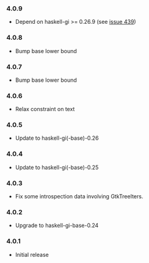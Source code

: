 ### 4.0.9

+ Depend on haskell-gi >= 0.26.9 (see [issue 439](https://github.com/haskell-gi/haskell-gi/issues/439))

### 4.0.8

+ Bump base lower bound

### 4.0.7

+ Bump base lower bound

### 4.0.6

+ Relax constraint on text

### 4.0.5

+ Update to haskell-gi(-base)-0.26

### 4.0.4

+ Update to haskell-gi(-base)-0.25

### 4.0.3

+ Fix some introspection data involving GtkTreeIters.

### 4.0.2

+ Upgrade to haskell-gi-base-0.24

### 4.0.1

+ Initial release

